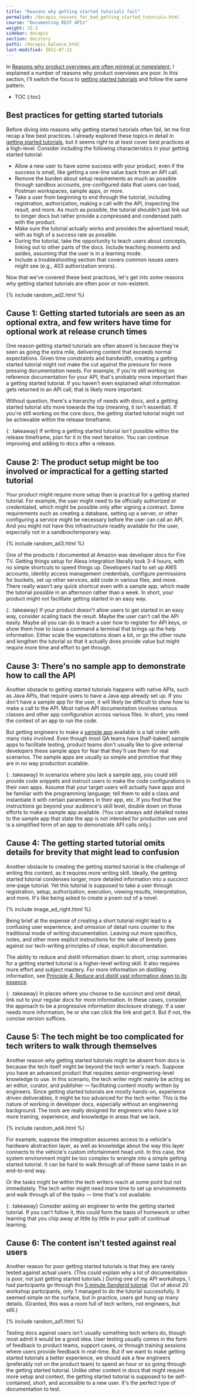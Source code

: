 ```yaml
---
title: "Reasons why getting started tutorials fail"
permalink: /docapis_reasons_for_bad_getting_started_tutorials.html
course: "Documenting REST APIs"
weight: 15.3
sidebar: docapis
section: docstory
path1: /docapis_balance.html
last-modified: 2021-07-12
---
```


In [Reasons why product overviews are often minimal or nonexistent](docapis_reasons_for_anemic_overviews.html), I explained a number of reasons why product overviews are poor. In this section, I'll switch the focus to [getting started tutorials](docapis_doc_getting_started_section.html) and follow the same pattern.

* TOC
{:toc}

## Best practices for getting started tutorials

Before diving into reasons why getting started tutorials often fail, let me first recap a few best practices. I already explored these topics in detail in [getting started tutorials](docapis_doc_getting_started_section.html), but it seems right to at least cover best practices at a high-level. Consider including the following characteristics in your getting started tutorial:

*  Allow a new user to have some success with your product, even if the success is small, like getting a one-line value back from an API call.
*  Remove the burden about setup requirements as much as possible through sandbox accounts, pre-configured data that users can load, Postman workspaces, sample apps, or more.
*  Take a user from beginning to end through the tutorial, including registration, authorization, making a call with the API, inspecting the result, and more. As much as possible, the tutorial shouldn't just link out to longer docs but rather provide a compressed and condensed path with the product.
*  Make sure the tutorial actually works and provides the advertised result, with as high of a success rate as possible.
*  During the tutorial, take the opportunity to teach users about concepts, linking out to other parts of the docs. Include teaching moments and asides, assuming that the user is in a learning mode.
*  Include a troubleshooting section that covers common issues users might see (e.g., 403 authorization errors).

Now that we've covered these best practices, let's get into some reasons why getting started tutorials are often poor or non-existent.

{% include random_ad2.html %}

## Cause 1: Getting started tutorials are seen as an optional extra, and few writers have time for optional work at release crunch times

One reason getting started tutorials are often absent is because they're seen as going the extra mile, delivering content that exceeds normal expectations. Given time constraints and bandwidth, creating a getting started tutorial might not make the cut against the pressure for more pressing documentation needs. For example, if you're still working on reference documentation for your API, that's probably more important than a getting started tutorial. If you haven't even explained what information gets returned in an API call, that is likely more important.

Without question, there's a hierarchy of needs with docs, and a getting started tutorial sits more towards the top (meaning, it isn't essential). If you're still working on the core docs, the getting started tutorial might not be achievable within the release timeframe.

{: .takeaway}
If writing a getting started tutorial isn't possible within the release timeframe, plan for it in the next iteration. You can continue improving and adding to docs after a release.

## Cause 2: The product setup might be too involved or impractical for a getting started tutorial

Your product might require more setup than is practical for a getting started tutorial. For example, the user might need to be officially authorized or credentialed, which might be possible only after signing a contract. Some requirements such as creating a database, setting up a server, or other configuring a service might be necessary before the user can call an API. And you might not have this infrastructure readily available for the user, especially not in a sandbox/temporary way.

{% include random_ad3.html %}

One of the products I documented at Amazon was developer docs for Fire TV. Getting things setup for Alexa integration literally took 3-4 hours, with no simple shortcuts to speed things up. Developers had to set up AWS accounts, identity access management credentials, configure permissions for buckets, set up other services, add code in various files, and more. There really wasn't any quick shortcut even with a sample app, which made the tutorial possible in an afternoon rather than a week. In short, your product might not facilitate getting started in an easy way.

{: .takeaway}
If your product doesn't allow users to get started in an easy way, consider scaling back the result. Maybe the user can't call the API easily. Maybe all you can do is teach a user how to register for API keys, or show them how to issue a command a terminal that brings up the help information. Either scale the expectations down a bit, or go the other route and lengthen the tutorial so that it actually does provide value but might require more time and effort to get through.

## Cause 3: There's no sample app to demonstrate how to call the API

Another obstacle to getting started tutorials happens with native APIs, such as Java APIs, that require users to have a Java app already set up. If you don't have a sample app for the user, it will likely be difficult to show how to make a call to the API. Most native API documentation involves various classes and other app configuration across various files. In short, you need the context of an app to run the code.

But getting engineers to make a [sample app](docapis_sample_apps.html) available is a tall order with many risks involved. Even though most QA teams have [half-baked] sample apps to facilitate testing, product teams don't usually like to give external developers these sample apps for fear that they'll use them for real scenarios. The sample apps are usually so simple and primitive that they are in no way production scalable.

{: .takeaway}
In scenarios where you lack a sample app, you could still provide code snippets and instruct users to make the code configurations in their own apps. Assume that your target users will actually have apps and be familiar with the programming language; tell them to add a class and instantiate it with certain parameters in their app, etc. If you find that the instructions go beyond your audience's skill level, double down on those efforts to make a sample app available. (You can always add detailed notes to the sample app that state the app is not intended for production use and is a simplified form of an app to demonstrate API calls only.)

## Cause 4: The getting started tutorial omits details for brevity that might lead to confusion

Another obstacle to creating the getting started tutorial is the challenge of writing this content, as it requires more writing skill. Ideally, the getting started tutorial condenses longer, more detailed information into a succinct one-page tutorial. Yet this tutorial is supposed to take a user through registration, setup, authorization, execution, viewing results, interpretation, and more. It's like being asked to create a poem out of a novel.

{% include image_ad_right.html %}

Being brief at the expense of creating a short tutorial might lead to a confusing user experience, and omission of detail runs counter to the traditional mode of writing documentation. Leaving out more specifics, notes, and other more explicit instructions for the sake of brevity goes against our tech-writing principles of clear, explicit documentation.

The ability to reduce and distill information down to short, crisp summaries for a getting started tutorial is a higher-level writing skill. It also requires more effort and subject mastery. For more information on distilling information, see [Principle 4: Reduce and distill vast information down to its essence](/simplifying-complexity/reduction-layering-distillation.html).

{: .takeaway}
In places where you choose to be succinct and omit detail, link out to your regular docs for more information. In these cases, consider the approach to be a progressive information disclosure strategy. If a user needs more information, he or she can click the link and get it. But if not, the concise version suffices.

## Cause 5: The tech might be too complicated for tech writers to walk through themselves

Another reason why getting started tutorials might be absent from docs is because the tech itself might be beyond the tech writer's reach. Suppose you have an advanced product that requires senior-engineering-level knowledge to use. In this scenario, the tech writer might mainly be acting as an editor, curator, and publisher &mdash; facilitating content mostly written by engineers. Since getting started tutorials are mostly hands-on, experience driven deliverables, it might be too advanced for the tech writer. This is the nature of working in developer docs, especially without an engineering background. The tools are really designed for engineers who have a lot more training, experience, and knowledge in areas that we lack.

{% include random_ad4.html %}

For example, suppose the integration assumes access to a vehicle's hardware abstraction layer, as well as knowledge about the way this layer connects to the vehicle's custom infortainment head unit. In this case, the system environment might be too complex to wrangle into a simple getting started tutorial. It can be hard to walk through all of these same tasks in an end-to-end way.

Or the tasks might be within the tech writers reach at some point but not immediately. The tech writer might need more time to set up environments and walk through all of the tasks &mdash; time that's not available.

{: .takeaway}
Consider asking an engineer to write the getting started tutorial. If you can't follow it, this could form the basis of homework or other learning that you chip away at little by little in your path of continual learning.


## Cause 6: The content isn't tested against real users

Another reason for poor getting started tutorials is that they are rarely tested against actual users. (This could explain why a lot of documentation is poor, not just getting started tutorials.) During one of my API workshops, I had participants go through this [5 minute Sendgrid tutorial](https://docs.sendgrid.com/for-developers/sending-email/api-getting-started). Out of about 20 workshop participants, only 1 managed to do the tutorial successfully. It seemed simple on the surface, but in practice, users got hung up many details. (Granted, this was a room full of tech writers, not engineers, but still.)

{% include random_ad1.html %}

Testing docs against users isn't usually something tech writers do, though most admit it would be a good idea. User testing usually comes in the form of feedback to product teams, support cases, or through training sessions where users provide feedback in real-time. But if we want to make getting started tutorials a better experience, we should ask a few engineers (preferably not on the product team) to spend an hour or so going through the getting started tutorial. Unlike other content in docs that might require more setup and context, the getting started tutorial is supposed to be self-contained, short, and accessible to a new user. It's the perfect type of documentation to test.

